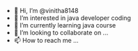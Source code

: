 - 👋 Hi, I’m @vinitha8148
- 👀 I’m interested in java developer coding
- 🌱 I’m currently learning java course
- 💞️ I’m looking to collaborate on ...
- 📫 How to reach me ...

<!---
vinitha8148/vinitha8148 is a ✨ special ✨ repository because its `README.md` (this file) appears on your GitHub profile.
You can click the Preview link to take a look at your changes.
--->
